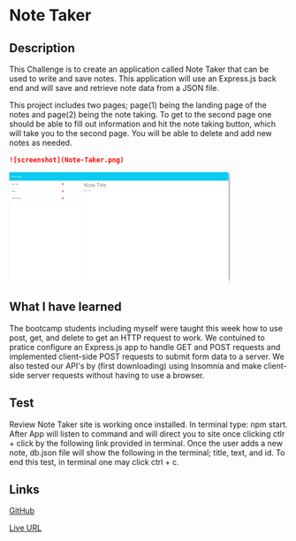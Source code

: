 # Note Taker

## Description
This Challenge is to create an application called Note Taker that can be used to write and save notes. 
This application will use an Express.js back end and will save and retrieve note data from a JSON file.

This project includes two pages; page(1) being the landing page of the notes and page(2) being the note taking.
 To get to the second page one should be able to fill out information and hit the note taking button, 
 which will take you to the second page. You will be able to delete and add new notes as needed.


```md
![screenshot](Note-Taker.png)
```
![screenshot](Note-Taker.png)



## What I have learned
The bootcamp students including myself were taught this week how to use post, get, and delete to get an HTTP request to work. We contuined to 
pratice configure an Express.js app to handle GET and POST requests and implemented client-side POST requests to submit form data to a server.
We also tested our API's by (first downloading) using Insomnia and make client-side server requests without having to use a browser.



## Test

Review Note Taker site is working once installed. In terminal type:
npm start. After App will listen to command and will direct you to site once clicking ctlr + click by the following link provided in terminal.
Once the user adds a new note, db.json file will show the following in the terminal; title, text, and id. To end this test, in terminal one may 
click ctrl + c.

## Links
[GitHub](https://github.com/meg-an321/Note-Taker)

[Live URL](https://meg-an321.github.io/Note-Taker/)


